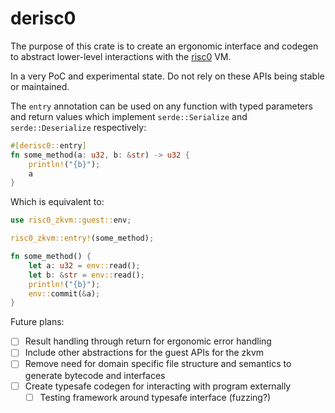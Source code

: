 # derisc0

The purpose of this crate is to create an ergonomic interface and codegen to abstract lower-level interactions with the [risc0](https://github.com/risc0/risc0) VM.

In a very PoC and experimental state. Do not rely on these APIs being stable or maintained.

The `entry` annotation can be used on any function with typed parameters and return values which implement `serde::Serialize` and `serde::Deserialize` respectively:

```rs
#[derisc0::entry]
fn some_method(a: u32, b: &str) -> u32 {
    println!("{b}");
    a
}
```

Which is equivalent to:

```rs
use risc0_zkvm::guest::env;

risc0_zkvm::entry!(some_method);

fn some_method() {
    let a: u32 = env::read();
    let b: &str = env::read();
    println!("{b}");
    env::commit(&a);
}
```

Future plans:
- [ ] Result handling through return for ergonomic error handling
- [ ] Include other abstractions for the guest APIs for the zkvm
- [ ] Remove need for domain specific file structure and semantics to generate bytecode and interfaces
- [ ] Create typesafe codegen for interacting with program externally
  - [ ] Testing framework around typesafe interface (fuzzing?)
